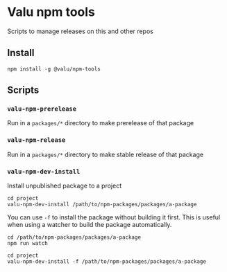 # Valu npm tools

Scripts to manage releases on this and other repos

## Install

```
npm install -g @valu/npm-tools
```

## Scripts

### `valu-npm-prerelease`

Run in a `packages/*` directory to make prerelease of that package

### `valu-npm-release`

Run in a `packages/*` directory to make stable release of that package

### `valu-npm-dev-install`

Install unpublished package to a project

```
cd project
valu-npm-dev-install /path/to/npm-packages/packages/a-package
```

You can use `-f` to install the package without building it first.
This is useful when using a watcher to build the package automatically.

```
cd /path/to/npm-packages/packages/a-package
npm run watch
```

```
cd project
valu-npm-dev-install -f /path/to/npm-packages/packages/a-package
```
